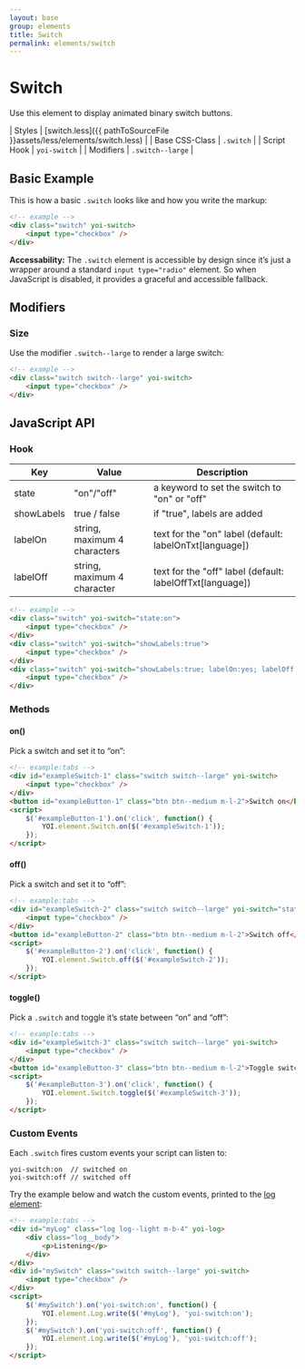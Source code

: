 ```yaml
---
layout: base
group: elements
title: Switch
permalink: elements/switch
---
```


# Switch

Use this element to display animated binary switch buttons.

| Styles         | [switch.less]({{ pathToSourceFile }}assets/less/elements/switch.less) |
| Base CSS-Class | `.switch`                                                             |
| Script Hook    | `yoi-switch`                                                          |
| Modifiers      | `.switch--large`                                                      |

## Basic Example

This is how a basic `.switch` looks like and how you write the markup:

```html
<!-- example -->
<div class="switch" yoi-switch>
    <input type="checkbox" />
</div>
```

<p class="hint"><b>Accessability:</b> The <code>.switch</code> element is accessible by design since it’s just a wrapper around a standard <code>input type="radio"</code> element. So when JavaScript is disabled, it provides a graceful and accessible fallback.</p>

## Modifiers

### Size

Use the modifier `.switch--large` to render a large switch:

```html
<!-- example -->
<div class="switch switch--large" yoi-switch>
    <input type="checkbox" />
</div>
```

## JavaScript API

### Hook

| Key | Value | Description |
| - | - | - |
| state      | "on"/"off" | a keyword to set the switch to "on" or "off" |
| showLabels | true / false | if "true", labels are added |
| labelOn    | string, maximum 4 characters | text for the "on" label (default: labelOnTxt[language]) |
| labelOff   | string, maximum 4 character | text for the "off" label (default: labelOffTxt[language]) |

```html
<!-- example -->
<div class="switch" yoi-switch="state:on">
    <input type="checkbox" />
</div>
<div class="switch" yoi-switch="showLabels:true">
    <input type="checkbox" />
</div>
<div class="switch" yoi-switch="showLabels:true; labelOn:yes; labelOff:no;">
    <input type="checkbox" />
</div>
```

### Methods

#### on()

Pick a switch and set it to “on”:

```html
<!-- example:tabs -->
<div id="exampleSwitch-1" class="switch switch--large" yoi-switch>
    <input type="checkbox" />
</div>
<button id="exampleButton-1" class="btn btn--medium m-l-2">Switch on</button>
<script>
    $('#exampleButton-1').on('click', function() {
        YOI.element.Switch.on($('#exampleSwitch-1'));
    });
</script>
```

#### off()

Pick a switch and set it to “off”:

```html
<!-- example:tabs -->
<div id="exampleSwitch-2" class="switch switch--large" yoi-switch="state:on">
    <input type="checkbox" />
</div>
<button id="exampleButton-2" class="btn btn--medium m-l-2">Switch off</button>
<script>
    $('#exampleButton-2').on('click', function() {
        YOI.element.Switch.off($('#exampleSwitch-2'));
    });
</script>
```

#### toggle()

Pick a `.switch` and toggle it’s state between “on” and “off”:

```html
<!-- example:tabs -->
<div id="exampleSwitch-3" class="switch switch--large" yoi-switch>
    <input type="checkbox" />
</div>
<button id="exampleButton-3" class="btn btn--medium m-l-2">Toggle switch</button>
<script>
    $('#exampleButton-3').on('click', function() {
        YOI.element.Switch.toggle($('#exampleSwitch-3'));
    });
</script>
```

### Custom Events

Each `.switch` fires custom events your script can listen to:

```
yoi-switch:on  // switched on
yoi-switch:off // switched off
```

Try the example below and watch the custom events, printed to the [log element](elements/log.html):

```html
<!-- example:tabs -->
<div id="myLog" class="log log--light m-b-4" yoi-log>
    <div class="log__body">
        <p>Listening</p>
    </div>
</div>
<div id="mySwitch" class="switch switch--large" yoi-switch>
    <input type="checkbox" />
</div>
<script>
    $('#mySwitch').on('yoi-switch:on', function() {
        YOI.element.Log.write($('#myLog'), 'yoi-switch:on');
    });
    $('#mySwitch').on('yoi-switch:off', function() {
        YOI.element.Log.write($('#myLog'), 'yoi-switch:off');
    });
</script>
```